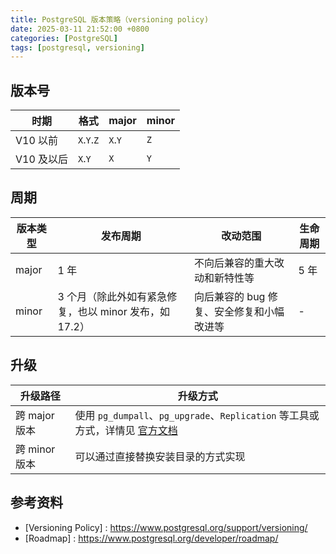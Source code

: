 ```yaml
---
title: PostgreSQL 版本策略（versioning policy)
date: 2025-03-11 21:52:00 +0800
categories: [PostgreSQL]
tags: [postgresql, versioning]
---
```


## 版本号

| 时期 | 格式 | major | minor |
|------|------|-------|-------|
| V10 以前 | `X`.`Y`.`Z` | `X`.`Y` | `Z` |
| V10 及以后 | `X`.`Y` | `X` | `Y` |

## 周期

| 版本类型 | 发布周期 | 改动范围 | 生命周期 |
|------|------|-------|-------|
| major | 1 年 | 不向后兼容的重大改动和新特性等 | 5 年 |
| minor | 3 个月（除此外如有紧急修复，也以 minor 发布，如 17.2） | 向后兼容的 bug 修复、安全修复和小幅改进等 | - |

## 升级

| 升级路径 | 升级方式 |
|------|-------|
| 跨 major 版本 | 使用 `pg_dumpall`、`pg_upgrade`、`Replication` 等工具或方式，详情见 [官方文档](https://www.postgresql.org/developer/roadmap/) |
| 跨 minor 版本 | 可以通过直接替换安装目录的方式实现 |

## 参考资料

- [Versioning Policy] : https://www.postgresql.org/support/versioning/
- [Roadmap] : https://www.postgresql.org/developer/roadmap/
